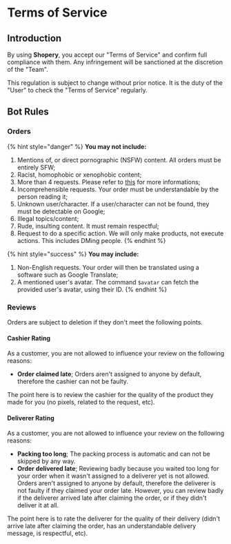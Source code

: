 # Terms of Service

## Introduction

By using **Shopery**, you accept our "Terms of Service" and confirm full compliance with them. Any infringement will be sanctioned at the discretion of the "Team".

This regulation is subject to change without prior notice. It is the duty of the "User" to check the "Terms of Service" regularly.

## Bot Rules

### Orders

{% hint style="danger" %}
**You may not include:**

1. Mentions of, or direct pornographic \(NSFW\) content. All orders must be entirely SFW;
2. Racist, homophobic or xenophobic content;
3. More than 4 requests. Please refer to [this](https://i.imgur.com/jDqw4gb.png) for more informations;
4. Incomprehensible requests. Your order must be understandable by the person reading it;
5. Unknown user/character. If a user/character can not be found, they must be detectable on Google;
6. Illegal topics/content;
7. Rude, insulting content. It must remain respectful;
8. Request to do a specific action. We will only make products, not execute actions. This includes DMing people.
{% endhint %}

{% hint style="success" %}
**You may include:**

1. Non-English requests. Your order will then be translated using a software such as Google Translate;
2. A mentioned user's avatar. The command `$avatar` can fetch the provided user's avatar, using their ID.
{% endhint %}

### Reviews

Orders are subject to deletion if they don't meet the following points.

#### Cashier Rating

As a customer, you are not allowed to influence your review on the following reasons:

* **Order claimed late**; Orders aren't assigned to anyone by default, therefore the cashier can not be faulty.

The point here is to review the cashier for the quality of the product they made for you \(no pixels, related to the request, etc\).

#### Deliverer Rating

As a customer, you are not allowed to influence your review on the following reasons:

* **Packing too long**; The packing process is automatic and can not be skipped by any way.
* **Order delivered late**; Reviewing badly because you waited too long for your order when it wasn't assigned to a deliverer yet is not allowed. Orders aren't assigned to anyone by default, therefore the deliverer is not faulty if they claimed your order late. However, you can review badly if the deliverer arrived late after claiming the order, or if they didn't deliver it at all.

The point here is to rate the deliverer for the quality of their delivery \(didn't arrive late after claiming the order, has an understandable delivery message, is respectful, etc\).

